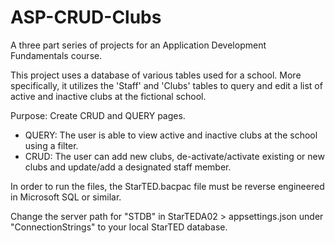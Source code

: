 # ASP-CRUD-Clubs
A three part series of projects for an Application Development Fundamentals course. 

This project uses a database of various tables used for a school. 
More specifically, it utilizes the 'Staff' and 'Clubs' tables to query and edit a list of active and inactive clubs at the fictional school.

Purpose: Create CRUD and QUERY pages.
- QUERY: The user is able to view active and inactive clubs at the school using a filter. 
- CRUD: The user can add new clubs, de-activate/activate existing or new clubs and update/add a designated staff member.

In order to run the files, the StarTED.bacpac file must be reverse engineered in Microsoft SQL or similar. 

Change the server path for "STDB" in StarTEDA02 > appsettings.json under "ConnectionStrings" to your local StarTED database. 
